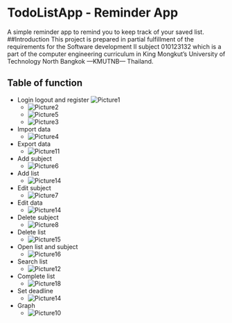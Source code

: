 # TodoListApp - Reminder App
A simple reminder app to remind you to keep track of your saved list.
##Introduction
This project is prepared in partial fulfillment of the requirements for the Software development II subject 010123132 which is a part of the computer engineering curriculum in King Mongkut’s University of Technology North Bangkok —KMUTNB— Thailand.
## Table of function
- Login logout and register
![Picture1](https://user-images.githubusercontent.com/88476531/150784321-1bf26e75-a129-4bf3-8457-2ab2cfcfb451.png)
  - ![Picture2](https://user-images.githubusercontent.com/88476531/150784348-9999e948-cc0f-450d-93c0-c5480870c58a.png)
  - ![Picture5](https://user-images.githubusercontent.com/88476531/150784364-91d438dd-b459-4f66-80d1-d38d07a0945e.png)
  - ![Picture3](https://user-images.githubusercontent.com/88476531/150784350-8abd5e0e-e970-4520-b6d3-f960c589a4e1.png)
- Import data
  - ![Picture4](https://user-images.githubusercontent.com/88476531/150784353-bd958dcd-47dd-451c-890f-3522fc40df6a.png)
- Export data
  - ![Picture11](https://user-images.githubusercontent.com/88476531/150784381-d5e3d18c-290d-4dc9-a343-585e328752ca.png)
- Add subject
  - ![Picture6](https://user-images.githubusercontent.com/88476531/150784366-968f8ae2-c95f-48aa-8940-663bce21fac5.png)
- Add list
  - ![Picture14](https://user-images.githubusercontent.com/88476531/150784393-d5eec739-903c-493f-919d-649c5ab97634.png)
- Edit subject
  - ![Picture7](https://user-images.githubusercontent.com/88476531/150784369-2391c05e-6078-486e-bd0d-6679af5f6224.png)
- Edit data
  - ![Picture14](https://user-images.githubusercontent.com/88476531/150784393-d5eec739-903c-493f-919d-649c5ab97634.png)
- Delete subject
  - ![Picture8](https://user-images.githubusercontent.com/88476531/150784372-db6bb5d7-6cb0-44a8-90fd-837d4ef64532.png)
- Delete list
  - ![Picture15](https://user-images.githubusercontent.com/88476531/150784384-2ac6fb89-1d09-4657-9edc-52a8ce67dc4f.png)
- Open list and subject
  - ![Picture16](https://user-images.githubusercontent.com/88476531/150785822-908298eb-54b9-43b4-bbd7-104fea714818.png)
- Search list
  - ![Picture12](https://user-images.githubusercontent.com/88476531/150784386-82248d28-ad74-4435-86ee-6abb4d506ad1.png)
- Complete list
  - ![Picture18](https://user-images.githubusercontent.com/88476531/150785824-12aff805-021f-45a0-97c4-55469e6ed9ee.png)
- Set deadline
  - ![Picture14](https://user-images.githubusercontent.com/88476531/150784393-d5eec739-903c-493f-919d-649c5ab97634.png)
- Graph
  - ![Picture10](https://user-images.githubusercontent.com/88476531/150784379-03689e4d-0ee9-4c29-bbbe-801a1d5858e7.png)
